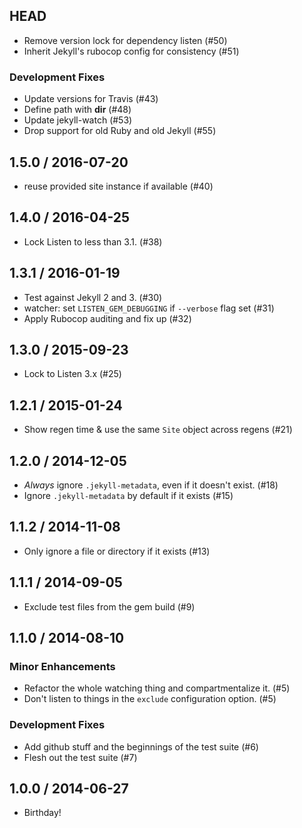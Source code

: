 ## HEAD

  * Remove version lock for dependency listen (#50)
  * Inherit Jekyll&#39;s rubocop config for consistency (#51)

### Development Fixes

  * Update versions for Travis (#43)
  * Define path with __dir__ (#48)
  * Update jekyll-watch (#53)
  * Drop support for old Ruby and old Jekyll (#55)

## 1.5.0 / 2016-07-20

  * reuse provided site instance if available (#40)

## 1.4.0 / 2016-04-25

  * Lock Listen to less than 3.1. (#38)

## 1.3.1 / 2016-01-19

  * Test against Jekyll 2 and 3. (#30)
  * watcher: set `LISTEN_GEM_DEBUGGING` if `--verbose` flag set (#31)
  * Apply Rubocop auditing and fix up (#32)

## 1.3.0 / 2015-09-23

  * Lock to Listen 3.x (#25)

## 1.2.1 / 2015-01-24

  * Show regen time & use the same `Site` object across regens (#21)

## 1.2.0 / 2014-12-05

  * *Always* ignore `.jekyll-metadata`, even if it doesn't exist. (#18)
  * Ignore `.jekyll-metadata` by default if it exists (#15)

## 1.1.2 / 2014-11-08

  * Only ignore a file or directory if it exists (#13)

## 1.1.1 / 2014-09-05

  * Exclude test files from the gem build (#9)

## 1.1.0 / 2014-08-10

### Minor Enhancements

  * Refactor the whole watching thing and compartmentalize it. (#5)
  * Don't listen to things in the `exclude` configuration option. (#5)

### Development Fixes

  * Add github stuff and the beginnings of the test suite (#6)
  * Flesh out the test suite (#7)

## 1.0.0 / 2014-06-27

  * Birthday!
